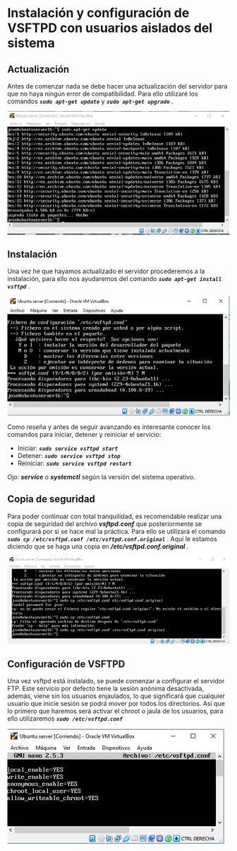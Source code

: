 # Instalación y configuración de VSFTPD con usuarios aislados del sistema

## Actualización
Antes de comenzar nada se debe hacer una actualización del servidor para que no haya ningún error de 
compatibilidad. Para ello utilizaré los comandos ***`sudo apt-get update`*** y ***`sudo apt-get upgrade`*** .

![](Imagenes/update.PNG)

## Instalación
Una vez he que hayamos actualizado el servidor procederemos a la instalación, para ello nos ayudaremos del comando 
***`sudo apt-get install vsftpd`*** .

![](Imagenes/install.PNG)

Como reseña y antes de seguir avanzando es interesante conocer los comandos para iniciar, detener y reiniciar el 
servicio:
* Iniciar: ***`sudo service vsftpd start`***
* Detener: ***`sudo service vsftpd stop`***
* Reiniciar: ***`sudo service vsftpd restart`***

Ojo: ***service*** o ***systemctl*** según la versión del sistema operativo.

## Copia de seguridad
Para poder continuar con total tranquilidad, es recomendable realizar una copia de seguridad del archivo ***vsftpd.conf*** 
que posteriormente se configurará por si se hace mal la práctica. Para ello se utilizará el comando ***`sudo cp /etc/vsftpd.conf /etc/vsftpd.conf.original`*** .
Aquí le estamos diciendo que se haga una copia en ***/etc/vsftpd.conf.original*** .

![](Imagenes/copia.PNG)

## Configuración de VSFTPD
Una vez vsftpd está instalado, se puede comenzar a configurar el servidor FTP. Este servicio por defecto tiene la sesión
anónima desactivada, además, viene sin los usuarios enjaulados, lo que significará que cualquier usuario que
inicie sesión se podrá mover por todos los directorios. Así que lo primero que haremos será activar el chroot o jaula 
de los usuarios, para ello utilizaremos ***`sudo /etc/vsftpd.conf`***

![](Imagenes/configuracion.PNG)





 